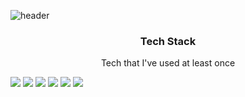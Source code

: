 ![header](https://capsule-render.vercel.app/api?color=gradient&height=300&section=header&text=ByungJin&fontSize=100)

<h3 align="center"> Tech Stack </h3>

<p align="center"> Tech that I've used at least once</p>

<img src="https://img.shields.io/badge/Java-007396?style=flat-square&logo=Java&logoColor=white"/></a>
<img src="https://img.shields.io/badge/JavaScript-F7DF1E?style=flat-square&logo=JavaScript&logoColor=white"/></a>
<img src="https://img.shields.io/badge/React-61DAFB?style=flat-square&logo=React&logoColor=white"/></a>
<img src="https://img.shields.io/badge/HTML-E34F26?style=flat-square&logo=HTML%&logoColor=white"/></a>
<img src="https://img.shields.io/badge/SpringBoot-6DB33F?style=flat-square&logo=Spring&logoColor=white"/></a>
<img src="https://img.shields.io/badge/GitHub-181717?style=flat-square&logo=GitHub&logoColor=white"/></a>
